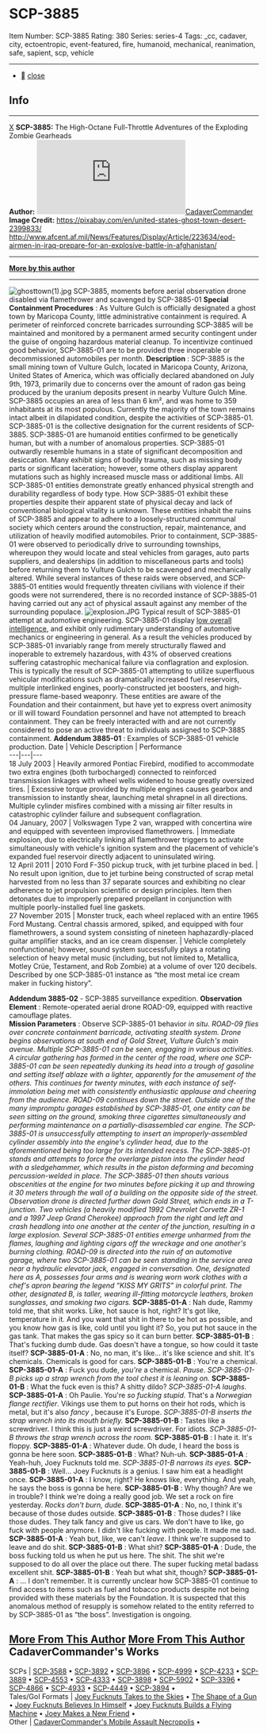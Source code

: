 # SCP-3885
Item Number: SCP-3885
Rating: 380
Series: series-4
Tags: _cc, cadaver, city, ectoentropic, event-featured, fire, humanoid, mechanical, reanimation, safe, sapient, scp, vehicle

---

  * [](javascript:;)
[close](javascript:;)
## Info
* * *
[X](javascript:;)
**SCP-3885:** The High-Octane Full-Throttle Adventures of the Exploding Zombie Gearheads  
**Author:** [![CadaverCommander](https://www.wikidot.com/avatar.php?userid=3187823&amp;size=small&amp;timestamp=1727236521)](http://www.wikidot.com/user:info/cadavercommander)[CadaverCommander](http://www.wikidot.com/user:info/cadavercommander)  
**Image Credit:** <https://pixabay.com/en/united-states-ghost-town-desert-2399833/>  
<http://www.afcent.af.mil/News/Features/Display/Article/223634/eod-airmen-in-iraq-prepare-for-an-explosive-battle-in-afghanistan/>
* * *
**[More by this author](http://www.scp-wiki.net/cadavercommander)**
* * *

  

![ghosttown\(1\).jpg](https://scp-wiki.wdfiles.com/local--files/scp-3885/ghosttown\(1\).jpg)
SCP-3885, moments before aerial observation drone disabled via flamethrower and scavenged by SCP-3885-01
**Special Containment Procedures** : As Vulture Gulch is officially designated a ghost town by Maricopa County, little administrative containment is required. A perimeter of reinforced concrete barricades surrounding SCP-3885 will be maintained and monitored by a permanent armed security contingent under the guise of ongoing hazardous material cleanup.
To incentivize continued good behavior, SCP-3885-01 are to be provided three inoperable or decommissioned automobiles per month.
**Description** : SCP-3885 is the small mining town of Vulture Gulch, located in Maricopa County, Arizona, United States of America, which was officially declared abandoned on July 9th, 1973, primarily due to concerns over the amount of radon gas being produced by the uranium deposits present in nearby Vulture Gulch Mine.
SCP-3885 occupies an area of less than 6 km², and was home to 359 inhabitants at its most populous. Currently the majority of the town remains intact albeit in dilapidated condition, despite the activities of SCP-3885-01.
SCP-3885-01 is the collective designation for the current residents of SCP-3885.
SCP-3885-01 are humanoid entities confirmed to be genetically human, but with a number of anomalous properties. SCP-3885-01 outwardly resemble humans in a state of significant decomposition and desiccation. Many exhibit signs of bodily trauma, such as missing body parts or significant laceration; however, some others display apparent mutations such as highly increased muscle mass or additional limbs. All SCP-3885-01 entities demonstrate greatly enhanced physical strength and durability regardless of body type. How SCP-3885-01 exhibit these properties despite their apparent state of physical decay and lack of conventional biological vitality is unknown.
These entities inhabit the ruins of SCP-3885 and appear to adhere to a loosely-structured communal society which centers around the construction, repair, maintenance, and utilization of heavily modified automobiles. Prior to containment, SCP-3885-01 were observed to periodically drive to surrounding townships, whereupon they would locate and steal vehicles from garages, auto parts suppliers, and dealerships (in addition to miscellaneous parts and tools) before returning them to Vulture Gulch to be scavenged and mechanically altered. While several instances of these raids were observed, and SCP-3885-01 entities would frequently threaten civilians with violence if their goods were not surrendered, there is no recorded instance of SCP-3885-01 having carried out any act of physical assault against any member of the surrounding populace.
![explosion.JPG](https://scp-wiki.wdfiles.com/local--files/scp-3885/explosion.JPG)
Typical result of SCP-3885-01 attempt at automotive engineering.
SCP-3885-01 display [low overall intelligence](http://www.scp-wiki.net/joey-fucknuts-builds-a-flying-machine), and exhibit only rudimentary understanding of automotive mechanics or engineering in general. As a result the vehicles produced by SCP-3885-01 invariably range from merely structurally flawed and inoperable to extremely hazardous, with 43% of observed creations suffering catastrophic mechanical failure via conflagration and explosion. This is typically the result of SCP-3885-01 attempting to utilize superfluous vehicular modifications such as dramatically increased fuel reservoirs, multiple interlinked engines, poorly-constructed jet boosters, and high-pressure flame-based weaponry.
These entities are aware of the Foundation and their containment, but have yet to express overt animosity or ill will toward Foundation personnel and have not attempted to breach containment. They can be freely interacted with and are not currently considered to pose an active threat to individuals assigned to SCP-3885 containment.
**Addendum 3885-01** : Examples of SCP-3885-01 vehicle production.
Date | Vehicle Description | Performance  
---|---|---  
18 July 2003 | Heavily armored Pontiac Firebird, modified to accommodate two extra engines (both turbocharged) connected to reinforced transmission linkages with wheel wells widened to house greatly oversized tires. | Excessive torque provided by multiple engines causes gearbox and transmission to instantly shear, launching metal shrapnel in all directions. Multiple cylinder misfires combined with a missing air filter results in catastrophic cylinder failure and subsequent conflagration.  
04 January, 2007 | Volkswagen Type 2 van, wrapped with concertina wire and equipped with seventeen improvised flamethrowers. | Immediate explosion, due to electrically linking all flamethrower triggers to activate simultaneously with vehicle's ignition system and the placement of vehicle's expanded fuel reservoir directly adjacent to uninsulated wiring.  
12 April 2011 | 2010 Ford F-350 pickup truck, with jet turbine placed in bed. | No result upon ignition, due to jet turbine being constructed of scrap metal harvested from no less than 37 separate sources and exhibiting no clear adherence to jet propulsion scientific or design principles. Item then detonates due to improperly prepared propellant in conjunction with multiple poorly-installed fuel line gaskets.  
27 November 2015 | Monster truck, each wheel replaced with an entire 1965 Ford Mustang. Central chassis armored, spiked, and equipped with four flamethrowers, a sound system consisting of nineteen haphazardly-placed guitar amplifier stacks, and an ice cream dispenser. | Vehicle completely nonfunctional; however, sound system successfully plays a rotating selection of heavy metal music (including, but not limited to, Metallica, Motley Crüe, Testament, and Rob Zombie) at a volume of over 120 decibels. Described by one SCP-3885-01 instance as “the most metal ice cream maker in fucking history”.  
  

**Addendum 3885-02** \- SCP-3885 surveillance expedition.
**Observation Element** : Remote-operated aerial drone ROAD-09, equipped with reactive camouflage plates.  
**Mission Parameters** : Observe SCP-3885-01 behavior _in situ_.
_ROAD-09 flies over concrete containment barricade, activating stealth system. Drone begins observations at south end of Gold Street, Vulture Gulch's main avenue._
_Multiple SCP-3885-01 can be seen, engaging in various activities. A circular gathering has formed in the center of the road, where one SCP-3885-01 can be seen repeatedly dunking its head into a trough of gasoline and setting itself ablaze with a lighter, apparently for the amusement of the others. This continues for twenty minutes, with each instance of self-immolation being met with consistently enthusiastic applause and cheering from the audience._
_ROAD-09 continues down the street. Outside one of the many impromptu garages established by SCP-3885-01, one entity can be seen sitting on the ground, smoking three cigarettes simultaneously and performing maintenance on a partially-disassembled car engine. The SCP-3885-01 is unsuccessfully attempting to insert an improperly-assembled cylinder assembly into the engine's cylinder head, due to the aforementioned being too large for its intended recess. The SCP-3885-01 stands and attempts to force the overlarge piston into the cylinder head with a sledgehammer, which results in the piston deforming and becoming percussion-welded in place. The SCP-3885-01 then shouts various obscenities at the engine for two minutes before picking it up and throwing it 30 meters through the wall of a building on the opposite side of the street._
_Observation drone is directed further down Gold Street, which ends in a T-junction. Two vehicles (a heavily modified 1992 Chevrolet Corvette ZR-1 and a 1997 Jeep Grand Cherokee) approach from the right and left and crash headlong into one another at the center of the junction, resulting in a large explosion. Several SCP-3885-01 entities emerge unharmed from the flames, laughing and lighting cigars off the wreckage and one another's burning clothing._
_ROAD-09 is directed into the ruin of an automotive garage, where two SCP-3885-01 can be seen standing in the service area near a hydraulic elevator jack, engaged in conversation. One, designated here as A, possesses four arms and is wearing worn work clothes with a chef's apron bearing the legend “KISS MY GRITS” in colorful print. The other, designated B, is taller, wearing ill-fitting motorcycle leathers, broken sunglasses, and smoking two cigars._
**SCP-3885-01-A** : Nah dude, Rammy told me, that shit works. Like, hot sauce is hot, right? It's got like, temperature in it. And you want that shit in there to be hot as possible, and you know how gas is like, cold until you light it? So, you put hot sauce in the gas tank. That makes the gas spicy so it can burn better.
**SCP-3885-01-B** : That's fucking dumb dude. Gas doesn't have a tongue, so how could it taste itself?
**SCP-3885-01-A** : No, no man, it's like… it's like science and shit. It's chemicals. Chemicals is good for cars.
**SCP-3885-01-B** : You're a chemical.
**SCP-3885-01-A** : Fuck you dude, _you're_ a chemical.
_Pause. SCP-3885-01-B picks up a strap wrench from the tool chest it is leaning on._
**SCP-3885-01-B** : What the fuck even is this? A shitty dildo?
_SCP-3885-01-A laughs._
**SCP-3885-01-A** : Oh Paulie. You're _so fucking stupid_. That's a _Norwegian flange rectifier_. Vikings use them to put horns on their hot rods, which is metal, but it's also _fancy_ , because it's Europe.
_SCP-3885-01-B inserts the strap wrench into its mouth briefly._
**SCP-3885-01-B** : Tastes like a screwdriver. I think this is just a weird screwdriver. For idiots.
_SCP-3885-01-B throws the strap wrench across the room._
**SCP-3885-01-B** : I hate it. It's floppy.
**SCP-3885-01-A** : Whatever dude. Oh dude, I heard the boss is gonna be here soon.
**SCP-3885-01-B** : What? Nuh-uh.
**SCP-3885-01-A** : Yeah-huh, Joey Fucknuts told me.
_SCP-3885-01-B narrows its eyes._
**SCP-3885-01-B** : Well… Joey Fucknuts _is_ a genius. I saw him eat a headlight once.
**SCP-3885-01-A** : I know, right? He knows like, everything. And yeah, he says the boss is gonna be here.
**SCP-3885-01-B** : Why though? Are we in trouble? I think we're doing a really good job. We set a rock on fire yesterday. _Rocks don't burn, dude_.
**SCP-3885-01-A** : No, no, I think it's because of those dudes outside.
**SCP-3885-01-B** : Those dudes? I like those dudes. They talk fancy and give us cars. We don't have to like, go fuck with people anymore. I didn't like fucking with people. It made me sad.
**SCP-3885-01-A** : Yeah but, like, we can't _leave_. I think we're supposed to leave and do shit.
**SCP-3885-01-B** : What shit?
**SCP-3885-01-A** : Dude, the boss fucking told us when he put us here. The shit. The shit we're supposed to do all over the place out there. The super fucking metal badass excellent shit.
**SCP-3885-01-B** : Yeah but what shit, though?
**SCP-3885-01-A** : … I don't remember.
It is currently unclear how SCP-3885-01 continue to find access to items such as fuel and tobacco products despite not being provided with these materials by the Foundation. It is suspected that this anomalous method of resupply is somehow related to the entity referred to by SCP-3885-01 as “the boss”. Investigation is ongoing.
  

[More From This Author](javascript:;)
[More From This Author](javascript:;)
CadaverCommander's Works  
---  
SCPs |  [SCP-3588](/scp-3588) • [SCP-3892](/scp-3892) • [SCP-3896](/scp-3896) • [SCP-4999](/scp-4999) • [SCP-4233](/scp-4233) • [SCP-3889](/scp-3889) • [SCP-4553](/scp-4553) • [SCP-4333](/scp-4333) • [SCP-3898](/scp-3898) • [SCP-5902](/scp-5902) • [SCP-3396](/scp-3396) • [SCP-4866](/scp-4866) • [SCP-4933](/scp-4933) • [SCP-4449](/scp-4449) • [SCP-3894](/scp-3894) •  
Tales/GoI Formats |  [Joey Fucknuts Takes to the Skies](/joey-fucknuts-takes-to-the-skies) • [The Shape of a Gun](/the-shape-of-a-gun) • [Joey Fucknuts Believes In Himself](/joey-fucknuts-believes-in-himself) • [Joey Fucknuts Builds a Flying Machine](/joey-fucknuts-builds-a-flying-machine) • [Joey Makes a New Friend](/joey-makes-a-new-friend) •  
Other |  [CadaverCommander's Mobile Assault Necropolis](/cadavercommander) •  
  